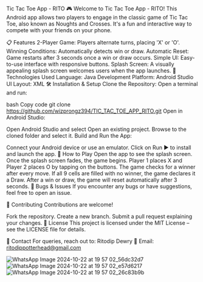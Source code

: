Tic Tac Toe App - RITO 🎮
Welcome to Tic Tac Toe App - RITO! This Android app allows two players to engage in the classic game of Tic Tac Toe, also known as Noughts and Crosses. It's a fun and interactive way to compete with your friends on your phone.

📋 Features
2-Player Game: Players alternate turns, placing 'X' or 'O'.
Winning Conditions: Automatically detects win or draw.
Automatic Reset: Game restarts after 3 seconds once a win or draw occurs.
Simple UI: Easy-to-use interface with responsive buttons.
Splash Screen: A visually appealing splash screen welcomes users when the app launches.
🚀 Technologies Used
Language: Java
Development Platform: Android Studio
UI Layout: XML
🛠️ Installation & Setup
Clone the Repository:
Open a terminal and run:

bash
Copy code
git clone https://github.com/wizprongz394/TIC_TAC_TOE_APP_RITO.git
Open in Android Studio:

Open Android Studio and select Open an existing project.
Browse to the cloned folder and select it.
Build and Run the App:

Connect your Android device or use an emulator.
Click on Run ▶️ to install and launch the app.
📱 How to Play
Open the app to see the splash screen.
Once the splash screen fades, the game begins.
Player 1 places X and Player 2 places O by tapping on the buttons.
The game checks for a winner after every move.
If all 9 cells are filled with no winner, the game declares it a Draw.
After a win or draw, the game will reset automatically after 3 seconds.
🐛 Bugs & Issues
If you encounter any bugs or have suggestions, feel free to open an issue.

🎉 Contributing
Contributions are welcome!

Fork the repository.
Create a new branch.
Submit a pull request explaining your changes.
📄 License
This project is licensed under the MIT License – see the LICENSE file for details.

💌 Contact
For queries, reach out to:
Ritodip Dewry
📧 Email: ritodippotterhead@gmail.com

![WhatsApp Image 2024-10-22 at 19 57 02_56dc32d7](https://github.com/user-attachments/assets/7ef410d4-d188-48ab-8d89-d7484e0fcae3)
![WhatsApp Image 2024-10-22 at 19 57 02_e57d6217](https://github.com/user-attachments/assets/18a2f192-26d5-4619-8dbe-6e8e58f615cf)
![WhatsApp Image 2024-10-22 at 19 57 02_26c83b9b](https://github.com/user-attachments/assets/d074bbf5-4479-4bc4-b43f-a4a7a405c0ee)
